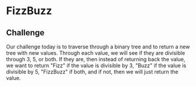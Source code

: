 # FizzBuzz

## Challenge

Our challenge today is to traverse through a binary tree and to return a new tree with new values. Through each value, we will see if they are divisible through 3, 5, or both. If they are, then instead of returning back the value, we want to return "Fizz" if the value is divisible by 3, "Buzz" if the value is divisible by 5, "FizzBuzz" if both, and if not, then we will just return the value.


